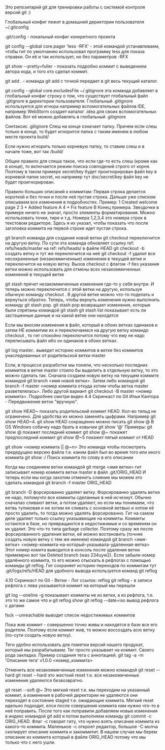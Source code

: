 Это репозитарий git для тренировки работы с системой контроля версий git :)

Глобальный конфиг лежит в домашней дериктории пользователя ~/.gitconfig 

.git/config - локальный конфиг конкретного проекта

git config --global core.pager 'less -RFX' - этой командой устанавливаем, чтобы гит по умолчанию использовал программу less для показа справки. Он её и так использует, но без параметров -RFX

git show --pretty=fuller - показать подробно коммит с выведением автора кода, и того кто сделал коммит.

git add . - команда git add c точкой передает в git весь текущий каталог. 

git config --global core.excludesFile ~/.gitignore
эта команда добавляет в глобальный конфиг строку о том, что существует глобальный 
файл .gitignore в директории пользователя. Глобальный .gitignore используется для игнора например вспомогательных файлов IDE, например WebStorm создает каталог .idea для своих вспомогательных файлов. Вот её можно добавлять в глобальный .gitignore

Синтаксис .gitignore
Слеш на конце означает папку. Причем если слеш только в конце, то будет игнорится папка с таким именем в любом месте проекта
build/

Если нужно игнорить только корневую папку, то ставим слеш и в начале тоже, вот так
/build/

Общее правило для слеша такое, что если где-то есть слеш (кроме как в конце), то включается режим поиска совподений строго от корня. Поэтому в таком примере secret/key будет проигнорирован файл key в корневой папке secret, но например тут doc/secret/key файл key не будет проигнорирован.


Правило больших описаний к коммитам: Первая строка делается короткой и без точки и после неё пустая строка. Дальше уже списком описываем все изменения в подробностях.
Пример:
1 Created welcome page
2
3 * Added feature A
4 * Fix feature B
Конец примера. Звездочки в примере ничего не значат, просто элементы форматирования. Можно использовать точки, тире и т.д. Номера 1,2,3,4 это номера строк в текстовом редакторе. Здесь я их указал, чтобы показать что после заголовка коммита на первой строке идет пустая строка.


git branch <branchname>  команда для создания новой ветки
git checkout <branchname> переключится на другую ветку. По сути эта команда обновляет ссылку ref: refs/heads/master на ref: refs/heads/<branchname> в файле HEAD
git checkout -b <branchname> создать ветку и тут же переключится на неё
git checkout -f <branchname> удалит все несохраненные (незакоммиченные) изменения в текущей ветке и переключится на новую ветку. Вызов checkout c флагом -f без указания ветки можно использовать для отмены всех незакоммиченных изменений в текущей ветке

git stash	прячет незакоммиченные изменения где-то у себя внутри. И теперь можно переключится с этой ветки на другую, используя обычную команду checkout <branchname>. В другой ветке можно что-то поделать и вернуться обратно. Теперь, чтобы вернуть изменения нужно выполнить команду git stash pop.
git stash pop	возвращает изменения, которые были спрятаны командой git stash
git stash list	показывает есть ли застэшенные данные и на какой ветке они находятся

Если мы вносим изменения в файл, который в обоих ветках одинаков и затем НЕ коммитим их и переключаемся на другую ветку командо checkout <branchname>, то гит спокойно переключится потому что ему не надо переписывать файл ибо он одинаков в обоих ветках. 

git log master..<branchname> выведет историю коммитов в ветке без коммитов унаследованных от родительской ветки master

Если, в процессе разработке мы поняли, что несколько последних коммитов в ветке master стоило бы выделить в отдельную ветку, то это можно сделать так. Сначала создаем новую ветку на текущем коммите командой git branch <имя новой ветки>. Затем либо командой git branch -f master <номер коммита откуда хотим чтобы ветка master разветвлялась>. Либо другой вариант git checkout -B master <номер коммита>.  Подробнее смотри видео 4.4 Скринкаст по Git Ильи Кантора - Передвижение веток "вручную".

git show HEAD~	показать родительский коммит HEAD. Кол-во тильд не ограничено. Для удобства их можно заменять цыфрами. Например git show HEAD~4. 
git show HEAD	сокращенно можно писать git show @ В OS Windows собачку надо брать в ковычки git show '@' 
Примеры:
git show @	покажет последний коммит
git show @~	покажет предпоследний коммит
git show @~5	покажет пятый коммит от HEAD
 
git show <номер коммита || @~n> <path>	Это команда чтобы посмотреть предедущею версию файла т.е. каким файл был во время того или иного коммита 
git show :/<word>			Поиск коммита по слову в его описании

Когда мы соединяем ветки командой git merge <имя ветки> гит записывает номер коммита ветки master в файл .git/ORIG_HEAD И теперь если мы когда захотим отменить слияние мы можем это сделать командой git branch -f master ORIG_HEAD

git branch -D <branchname> форсированно удаляет ветку. Форсированно удалять ветки не надо, потомучто все коммиты сделанные в ней исчезнут. Обычно сначалао сливают ветки, а потом удаляют, но если мы понимаем, что ветвь тупиковая и не хотим ее сливать с основной ветвью и хотом её просто удалить, то тогда можно удалять форсированно. 
Гит на самом деле удаляет только ссылку указыавющие на коммиты. Коммиты остаются в базе, но превращаются в недостижимые и со временем он их удалит. Это что-то типа garbage collector. Поэтому сразу же после форсированного удаления ветки, её можно востановить (точнее создать новую ветку с тем же именем) командой git branch <имя-ветки> <номер-коммита-на-который-указывала-удаленная-ветка> Этот номер комита выводится в консоль после удаления ветки примемрно вот так Deleted branch <branchame> (was 234uyw2). Если забыли номер удалённого коммита, то его можно отыскать в рефлогах с помощью команды git reflog. Гит сохраняет историю переходов по коммитам тут .git/logs/refs/HEAD для удобного вывода используется команд git reflog

4.10 Скринкаст по Git - Ветки - Лог ссылок: reflog
git reflog - в записи рефлога с лева указывается коммит на который мы перешли

git log --oneline -g показывает коммиты не из ветки, а из рефлога, т.е. это то же самое что и git reflog show
git reflog --date=iso вывод рефлога с датами

fsck --unreachable   выводит список недостижимых коммитов

Пока жив коммит - совершенно точно живы и находятся в базе все его родители. Поэтому если коммит жив, то можно воссоздать всю ветку (по-сути создать новую ветку). 

Теги удобно использовать для пометки версий нашего продукат, который мы разрабатываем. Тег просто указывает на коммит. Своего рода закладка. 
Пример создания тега с аннотацией. 
git tag -a -m 'Описание тега' v1.0.0 <номер_коммита>

Отменить все незакоммиченные изменения можно командой git reset --hard
git reset --hard это жесткий reset т.е. все незакомиченные изменения удаляются безвозвратно.

git reset --soft @~ Это мягкий reset т.е. мы переходим на указанный коммит, а изменения в рабочей деректории не удаляются они переходят в состояние staged т.е. ожидающие коммита.
Мягкий reset идельно подходит, елси после совершения коммита нам нужно что-то в неё поправить. После того как поправили добавляем новые изменения в индекс командой git add и потом выполняем команду git commit -c ORIG_HEAD. Флаг -с говорит гиту, что нужно взять описание коммита из какого-то коммита. Маленькое -с откроет редактор, большое -С молча скопирует описание коммита и закоммитит. В нашем случае мы берем описание из коммита который в файле ORIG_HEAD потому что мы только что с него ушли. 
